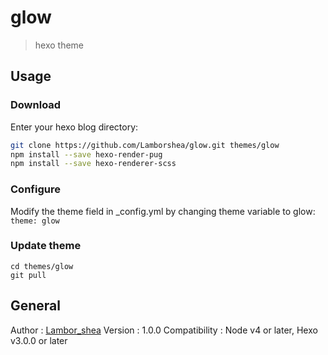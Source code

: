 # glow

> hexo theme

## Usage
### Download

Enter your hexo blog directory:
```bash
git clone https://github.com/Lamborshea/glow.git themes/glow
npm install --save hexo-render-pug
npm install --save hexo-renderer-scss
```

### Configure
Modify the theme field in _config.yml by changing theme variable to glow: `theme: glow`

### Update theme

```
cd themes/glow
git pull
```

## General

Author : [Lambor_shea](https://github.com/Lamborshea)
Version : 1.0.0
Compatibility : Node v4 or later, Hexo v3.0.0 or later
